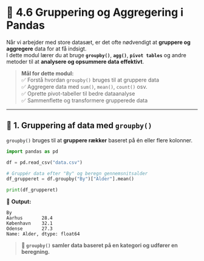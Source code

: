 # 🔄 **4.6 Gruppering og Aggregering i Pandas**  

Når vi arbejder med store datasæt, er det ofte nødvendigt at **gruppere og aggregere** data for at få indsigt.  
I dette modul lærer du at bruge **`groupby()`**, **`agg()`**, **`pivot tables`** og andre metoder til at **analysere og opsummere data effektivt**.  

> **Mål for dette modul:**  
> ✅ Forstå hvordan `groupby()` bruges til at gruppere data  
> ✅ Aggregere data med `sum()`, `mean()`, `count()` osv.  
> ✅ Oprette pivot-tabeller til bedre dataanalyse  
> ✅ Sammenflette og transformere grupperede data  

---

## 📌 **1. Gruppering af data med `groupby()`**  

`groupby()` bruges til at **gruppere rækker** baseret på én eller flere kolonner.  

```python
import pandas as pd

df = pd.read_csv("data.csv")

# Gruppér data efter "By" og beregn gennemsnitsalder
df_grupperet = df.groupby("By")["Alder"].mean()

print(df_grupperet)
```

📌 **Output:**  
```
By
Aarhus       28.4
København    32.1
Odense       27.3
Name: Alder, dtype: float64
```

> **📌 `groupby()` samler data baseret på en kategori og udfører en beregning.**  

### **1.1 Gruppér flere kolonner**  

```python
df_grupperet = df.groupby(["By", "Job"])["Alder"].mean()
print(df_grupperet)
```

> **📌 Du kan gruppere efter flere kolonner for at få mere detaljeret indsigt.**  

---

## 📊 **2. Aggregere data med `agg()`**  

`agg()` bruges til at **udføre flere beregninger på samme tid**.  

```python
df_agg = df.groupby("By").agg({
    "Alder": ["mean", "min", "max"],
    "Indkomst": ["sum"]
})

print(df_agg)
```

📌 **Output:**  
```
             Alder                 Indkomst
              mean min max      sum
By                                     
Aarhus      28.4  22  35    150000
København   32.1  25  40    180000
Odense      27.3  21  32    120000
```

> **📌 `agg()` gør det muligt at kombinere flere beregninger i én kommando.**  

---

## 🔄 **3. Pivot-tabeller i Pandas**  

Pandas **pivot-tabeller** minder om dem i Excel og giver en **fleksibel måde at opsummere data på**.  

```python
df_pivot = df.pivot_table(values="Indkomst", index="By", columns="Job", aggfunc="mean")
print(df_pivot)
```

> **📌 `pivot_table()` er en kraftfuld metode til at analysere data i flere dimensioner.**  

---

## 🔍 **4. Sammenfletning af grupperede data**  

Du kan **sammenflette grupperede data** med resten af datasættet.  

```python
df_gruppe = df.groupby("By")["Indkomst"].mean().reset_index()

# Sammenflet med det originale datasæt
df = df.merge(df_gruppe, on="By", suffixes=("", "_Gennemsnit"))
print(df.head())
```

> **📌 `.reset_index()` konverterer en grupperet tabel tilbage til en DataFrame.**  

---

## 🎯 **5. Øvelser**  

### 1️⃣ **Gruppering af data**
- Gruppér dit datasæt efter `"By"` og beregn gennemsnittet af `"Alder"`.  
- Gruppér efter `"Job"` og tælle antallet af personer i hver kategori.  

### 2️⃣ **Brug af `agg()`**
- Find min-, max- og gennemsnitsværdier for `"Indkomst"`, grupperet efter `"By"`.  

### 3️⃣ **Pivot-tabeller**
- Opret en pivot-tabel, hvor `"Job"` er kolonner, `"By"` er rækker, og `"Indkomst"` er værdierne.  

### 🔥 **Bonusudfordring**
- Lav en pivot-tabel, der viser gennemsnitsalderen for hver `"Job"`-kategori i hver `"By"`.  

---

## 🚀 **6. Opsummering**  
✔ **`groupby()` grupperer data efter en eller flere kolonner**  
✔ **`agg()` udfører flere beregninger på én gang**  
✔ **Pivot-tabeller opsummerer komplekse datasæt**  
✔ **Sammenfletning af grupperede data gør det lettere at analysere**  

**📌 Videre til næste modul: [4.8-Lagring af data](4.8-Lagring_af_data.md)**  

God fornøjelse med Pandas! 🐼🚀  
